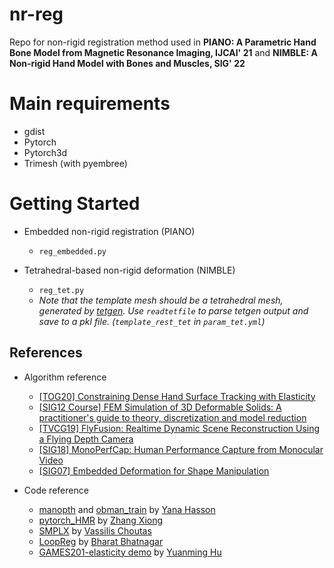 # nr-reg
Repo for non-rigid registration method used in **PIANO: A Parametric Hand Bone Model from Magnetic Resonance Imaging, IJCAI' 21** and **NIMBLE: A Non-rigid Hand Model with Bones and Muscles, SIG' 22**

# Main requirements
- gdist
- Pytorch
- Pytorch3d
- Trimesh (with pyembree)

# Getting Started
- Embedded non-rigid registration (PIANO)
  - `reg_embedded.py`

- Tetrahedral-based non-rigid deformation (NIMBLE)
  - `reg_tet.py` 
  - *Note that the template mesh should be a tetrahedral mesh, generated by [tetgen](https://github.com/libigl/tetgen). Use `readtetfile` to parse tetgen output and save to a pkl file. (`template_rest_tet` in `param_tet.yml`)*
  

## References
- Algorithm reference
  - [[TOG20] Constraining Dense Hand Surface Tracking with Elasticity](https://research.facebook.com/publications/constraining-dense-hand-surface-tracking-with-elasticity/)
  - [[SIG12 Course] FEM Simulation of 3D Deformable Solids: A practitioner's guide to theory, discretization and model reduction](http://viterbi-web.usc.edu/~jbarbic/femdefo/)
  - [[TVCG19] FlyFusion: Realtime Dynamic Scene Reconstruction Using a Flying Depth Camera](https://ieeexplore.ieee.org/document/8778689)
  - [[SIG18] MonoPerfCap: Human Performance Capture from Monocular Video](https://vcai.mpi-inf.mpg.de/projects/wxu/MonoPerfCap/)
  - [[SIG07] Embedded Deformation for Shape Manipulation](https://people.inf.ethz.ch/~sumnerb/research/embdef/Sumner2007EDF.pdf)


- Code reference
  - [manopth](https://github.com/hassony2/manopth/blob/master/manopth) and [obman_train](https://github.com/hassony2/obman_train) by [Yana Hasson](https://hassony2.github.io/)
  - [pytorch_HMR](https://github.com/MandyMo/pytorch_HMR) by [Zhang Xiong](https://github.com/MandyMo)
  - [SMPLX](https://github.com/vchoutas/smplx) by [Vassilis Choutas](https://github.com/vchoutas)
  - [LoopReg](https://github.com/bharat-b7/LoopReg) by [Bharat Bhatnagar](https://github.com/bharat-b7)
  - [GAMES201-elasticity demo](https://github.com/taichi-dev/games201/releases/download/lec3/demos.zip) by [Yuanming Hu](https://yuanming.taichi.graphics/)

